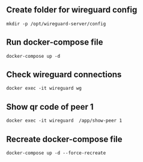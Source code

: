 
## Create folder for wireguard config
```
mkdir -p /opt/wireguard-server/config
```

## Run docker-compose file
```
docker-compose up -d
```


## Check wireguard connections

```
docker exec -it wireguard wg
```

## Show qr code of peer 1
```
docker exec -it wireguard  /app/show-peer 1
```

## Recreate docker-compose file

```
docker-compose up -d --force-recreate
```


